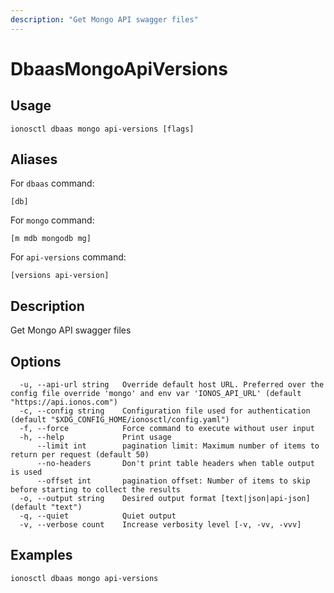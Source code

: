 ```yaml
---
description: "Get Mongo API swagger files"
---
```


# DbaasMongoApiVersions

## Usage

```text
ionosctl dbaas mongo api-versions [flags]
```

## Aliases

For `dbaas` command:

```text
[db]
```

For `mongo` command:

```text
[m mdb mongodb mg]
```

For `api-versions` command:

```text
[versions api-version]
```

## Description

Get Mongo API swagger files

## Options

```text
  -u, --api-url string   Override default host URL. Preferred over the config file override 'mongo' and env var 'IONOS_API_URL' (default "https://api.ionos.com")
  -c, --config string    Configuration file used for authentication (default "$XDG_CONFIG_HOME/ionosctl/config.yaml")
  -f, --force            Force command to execute without user input
  -h, --help             Print usage
      --limit int        pagination limit: Maximum number of items to return per request (default 50)
      --no-headers       Don't print table headers when table output is used
      --offset int       pagination offset: Number of items to skip before starting to collect the results
  -o, --output string    Desired output format [text|json|api-json] (default "text")
  -q, --quiet            Quiet output
  -v, --verbose count    Increase verbosity level [-v, -vv, -vvv]
```

## Examples

```text
ionosctl dbaas mongo api-versions
```

